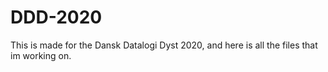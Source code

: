 # DDD-2020
This is made for the Dansk Datalogi Dyst 2020, and here is all the files that im working on.
